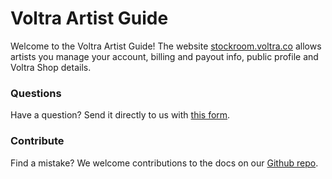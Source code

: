 # Voltra Artist Guide

Welcome to the Voltra Artist Guide! The website [stockroom.voltra.co](https://stockroom.voltra.co) allows artists you manage your account, billing and payout info, public profile and Voltra Shop details.

### Questions
Have a question? Send it directly to us with [this form](https://voltra.co/contact/).

### Contribute

Find a mistake? We welcome contributions to the docs on our [Github repo](https://github.com/voltraco/docs).
